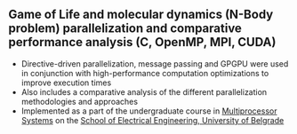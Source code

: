 ## Game of Life and molecular dynamics (N-Body problem) parallelization and comparative performance analysis (C, OpenMP, MPI, CUDA)

-	Directive-driven parallelization, message passing and GPGPU were used in conjunction with high-performance computation optimizations to improve execution times 
-	Also includes a comparative analysis of the different parallelization methodologies and approaches
- Implemented as a part of the undergraduate course in [Multiprocessor Systems](https://www.etf.bg.ac.rs/en/fis/karton_predmeta/13S114MUPS2) on the [School of Electrical Engineering, University of Belgrade](https://www.etf.bg.ac.rs/en)
